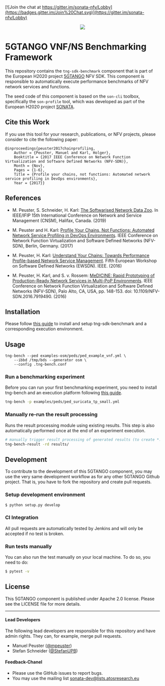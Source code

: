 [![Join the chat at https://gitter.im/sonata-nfv/Lobby](https://badges.gitter.im/Join%20Chat.svg)](https://gitter.im/sonata-nfv/Lobby)

<p align="center"><img src="https://github.com/sonata-nfv/tng-api-gtw/wiki/images/sonata-5gtango-logo-500px.png" /></p>

# 5GTANGO VNF/NS Benchmarking Framework

This repository contains the `tng-sdk-benchmark` component that is part of the European H2020 project [5GTANGO](http://www.5gtango.eu) NFV SDK. This component is responsible to automatically execute performance benchmarks of NFV network services and functions.

The seed code of this component is based on the `son-cli` toolbox, specifically the `son-profile` tool, which was developed as part of the European H2020 project [SONATA](http://sonata-nfv.eu).

## Cite this Work

If you use this tool for your research, publications, or NFV projects, please consider to cite the following paper:

```
@inproceedings{peuster2017chainprofiling,
	Author = {Peuster, Manuel and Karl, Holger},
	Booktitle = {2017 IEEE Conference on Network Function Virtualization and Software Defined Networks (NFV-SDN)},
	Month = {Nov},
	Pages = {1-6},
	Title = {Profile your chains, not functions: Automated network service profiling in DevOps environments},
	Year = {2017}}
```

## References

* M. Peuster, S. Schneider, H. Karl: [The Softwarised Network Data Zoo](https://sndzoo.github.io/). In IEEE/IFIP 15th International Conference on Network and Service Management (CNSM), Halifax, Canada. (2019)

* M. Peuster and H. Karl: [Profile Your Chains, Not Functions: Automated Network Service Profiling in DevOps Environments](http://ieeexplore.ieee.org/document/8169826/). IEEE Conference on Network Function Virtualization and Software Defined Networks (NFV-SDN), Berlin, Germany. (2017)

* M. Peuster, H. Karl: [Understand Your Chains: Towards Performance Profile-based Network Service Management](http://ieeexplore.ieee.org/document/7956044/). Fifth European Workshop on Software Defined Networks (EWSDN). IEEE. (2016)

* M. Peuster, H. Karl, and S. v. Rossem: [MeDICINE: Rapid Prototyping of Production-Ready Network Services in Multi-PoP Environments](http://ieeexplore.ieee.org/document/7919490/). IEEE Conference on Network Function Virtualization and Software Defined Networks (NFV-SDN), Palo Alto, CA, USA, pp. 148-153. doi: 10.1109/NFV-SDN.2016.7919490. (2016)


## Installation

Please follow [this guide](https://github.com/sonata-nfv/tng-sdk-benchmark/wiki/Setup-execution-platform-(vim-emu)) to install and setup tng-sdk-benchmark and a corresponding execution environment.

## Usage

```
tng-bench --ped examples-osm/peds/ped_example_vnf.yml \
	--ibbd /tmp/bds --generator osm \
	--config .tng-bench.conf
```

### Run a benchmarking experiment

Before you can run your first benchmarking experiment, you need to install tng-bench and an execution platform following [this guide](https://github.com/sonata-nfv/tng-sdk-benchmark/wiki/Setup-execution-platform-(vim-emu)).

```sh
tng-bench -p examples/peds/ped_suricata_tp_small.yml
```

### Manually re-run the result processing

Runs the result processing module using existing results. This step is also automatically performed once at the end of an experiment execution.

```sh
# manually trigger result processing of generated results (to create *.csv files)
tng-bench-result -rd results/  
```


## Development

To contribute to the development of this 5GTANGO component, you may use the very same development workflow as for any other 5GTANGO Github project. That is, you have to fork the repository and create pull requests.

### Setup development environment

```bash
$ python setup.py develop
```

### CI Integration

All pull requests are automatically tested by Jenkins and will only be accepted if no test is broken.

### Run tests manually

You can also run the test manually on your local machine. To do so, you need to do:

```bash
$ pytest -v
```

## License

This 5GTANGO component is published under Apache 2.0 license. Please see the LICENSE file for more details.

---
#### Lead Developers

The following lead developers are responsible for this repository and have admin rights. They can, for example, merge pull requests.

- Manuel Peuster ([@mpeuster](https://github.com/mpeuster))
- Stefan Schneider ([@StefanUPB](https://github.com/StefanUPB))

#### Feedback-Chanel

* Please use the GitHub issues to report bugs.
* You may use the mailing list [sonata-dev@lists.atosresearch.eu](mailto:sonata-dev@lists.atosresearch.eu)
